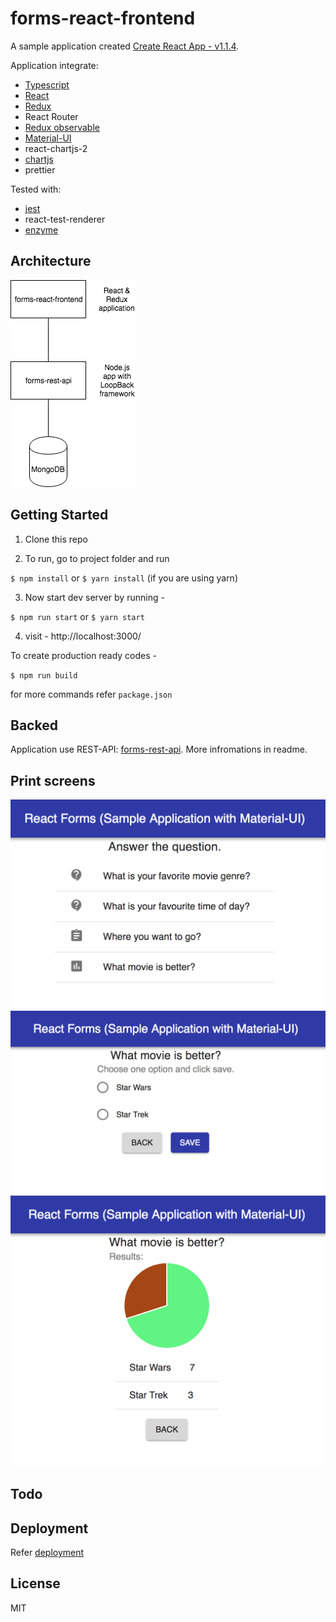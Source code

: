 # forms-react-frontend

A sample application created [Create React App - v1.1.4](https://github.com/facebookincubator/create-react-app).

Application integrate:

* [Typescript](https://www.typescriptlang.org/)
* [React](https://reactjs.org/)
* [Redux](https://redux.js.org/)
* React Router
* [Redux observable](https://redux-observable.js.org/)
* [Material-UI](https://material-ui.com/)
* react-chartjs-2
* [chartjs](https://www.chartjs.org/)
* prettier

Tested with:

* [jest](https://jestjs.io/)
* react-test-renderer
* [enzyme](https://airbnb.io/enzyme/)

## Architecture

![Forms applications architecture](https://github.com/mf256/forms-rest-api/blob/master/doc/forms-architecture.png)

## Getting Started

1. Clone this repo

2. To run, go to project folder and run

`$ npm install`
or
`$ yarn install` (if you are using yarn)

3. Now start dev server by running -

`$ npm run start`
or
`$ yarn start`

4. visit - http://localhost:3000/

To create production ready codes -

`$ npm run build`

for more commands refer `package.json`


## Backed

Application use REST-API: [forms-rest-api](https://github.com/mf256/forms-rest-api). More infromations in readme. 

## Print screens

![Screen 1](/doc/screen1.png)
![Screen 2](/doc/screen2.png)
![Screen 3](/doc/screen3.png)


## Todo


## Deployment

Refer [deployment](https://github.com/facebook/create-react-app/blob/master/packages/react-scripts/template/README.md#deployment)

## License

MIT

